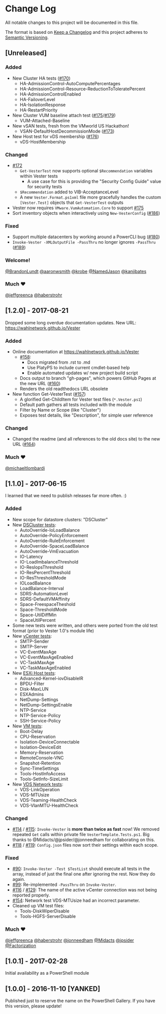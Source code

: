 # Change Log

All notable changes to this project will be documented in this file.

The format is based on [Keep a Changelog](http://keepachangelog.com/)
and this project adheres to [Semantic Versioning](http://semver.org/).



## [Unreleased]

### Added
- New Cluster HA tests ([#170][issue-170])
  - HA-AdmissionControl-AutoComputePercentages
  - HA-AdmissionControl-Resource-ReductionToToleratePercent
  - HA-AdmissionControlEnabled
  - HA-FailoverLevel
  - HA-IsolationResponse
  - HA-RestartPriority
- New Cluster VUM baseline attach test ([#175][issue-175]/[#179][issue-179])
  - VUM-Attached-Baseline
- New vSAN tests, fresh from the VMworld US Hackathon!
  - VSAN-DefaultHostDecommissionMode ([#173][issue-173])
- New Host test for vDS membership ([#176][issue-176])
  - vDS-HostMembership

### Changed
- [#172][issue-172]
  - `Get-VesterTest` now supports optional `$Recommendation` variables within Vester tests
    - A use case for this is providing the "Security Config Guide" value for security tests
  - `$Recommendation` added to VIB-AcceptanceLevel
  - A new `Vester.Format.ps1xml` file more gracefully handles the custom `[Vester.Test]` objects that `Get-VesterTest` outputs
- Vester now requires `VMware.VumAutomation.Core` to support [#175][issue-175]
- Sort inventory objects when interactively using `New-VesterConfig` ([#186][issue-186])

### Fixed
- Support multiple datacenters by working around a PowerCLI bug ([#180][issue-180])
- `Invoke-Vester -XMLOutputFile -PassThru` no longer ignores `-PassThru` ([#189][issue-189])

### Welcome!
[@BrandonLundt](https://github.com/BrandonLundt) [@aaronwsmith](https://github.com/aaronwsmith) [@krobe](https://github.com/krobe) [@NamedJason](https://github.com/NamedJason) [@kanjibates](https://github.com/kanjibates)

### Much ❤
[@jeffgreenca](https://github.com/jeffgreenca) [@haberstrohr](https://github.com/haberstrohr)


## [1.2.0] - 2017-08-21
Dropped some long overdue documentation updates. New URL: https://wahlnetwork.github.io/Vester

### Added
- Online documentation at https://wahlnetwork.github.io/Vester
  - [#158][issue-158]:
    - Docs migrated from .rst to .md
    - Use PlatyPS to include current cmdlet-based help
    - Enable automated updates w/ new project build script
  - Docs output to branch "gh-pages", which powers GitHub Pages at the new URL ([#160][issue-160])
  - Renders the old readthedocs URL obsolete
- New function Get-VesterTest ([#157][issue-157])
  - A glorified Get-ChildItem for Vester test files (`*.Vester.ps1`)
  - Default path gathers all tests included with the module
  - Filter by Name or Scope (like "Cluster")
  - Exposes test details, like "Description", for simple user reference

### Changed
- Changed the readme (and all references to the old docs site) to the new URL ([#164][issue-164])

### Much ❤
[@michaeltlombardi](https://github.com/michaeltlombardi)


## [1.1.0] - 2017-06-15
I learned that we need to publish releases far more often. :)

### Added
- New scope for datastore clusters: "DSCluster"
- New [DSCluster tests](https://github.com/WahlNetwork/Vester/tree/0a8b87807e60606fe3006a65bbb429958a122d34/Vester/Tests/DSCluster):
  - AutoOverride-IoLoadBalance
  - AutoOverride-PolicyEnforcement
  - AutoOverride-RuleEnforcement
  - AutoOverride-SpaceLoadBalance
  - AutoOverride-VmEvacuation
  - IO-Latency
  - IO-LoadImbalanceThreshold
  - IO-ResIopsThreshold
  - IO-ResPercentThreshold
  - IO-ResThresholdMode
  - IOLoadBalance
  - LoadBalance-Interval
  - SDRS-AutomationLevel
  - SDRS-DefaultVMAffinity
  - Space-FreespaceTheshold
  - Space-ThresholdMode
  - Space-UtilDiffMin
  - SpaceUtilPercent
- Some new tests were written, and others were ported from the old test format (prior to Vester 1.0's module life)
- New [vCenter tests](https://github.com/WahlNetwork/Vester/tree/0a8b87807e60606fe3006a65bbb429958a122d34/Vester/Tests/vCenter):
  - SMTP-Sender
  - SMTP-Server
  - VC-EventMaxAge
  - VC-EventMaxAgeEnabled
  - VC-TaskMaxAge
  - VC-TaskMaxAgeEnabled
- New [ESXi Host tests](https://github.com/WahlNetwork/Vester/tree/0a8b87807e60606fe3006a65bbb429958a122d34/Vester/Tests/Host):
  - Advanced-Kernel-iovDisableIR
  - BPDU-Filter
  - Disk-MaxLUN
  - ESXAdmins
  - NetDump-Settings
  - NetDump-SettingsEnable
  - NTP-Service
  - NTP-Service-Policy
  - SSH-Service-Policy
- New [VM tests](https://github.com/WahlNetwork/Vester/tree/0a8b87807e60606fe3006a65bbb429958a122d34/Vester/Tests/VM):
  - Boot-Delay
  - CPU-Reservation
  - Isolation-DeviceConnectable
  - Isolation-DeviceEdit
  - Memory-Reservation
  - RemoteConsole-VNC
  - Snapshot-Retention
  - Sync-TimeSettings
  - Tools-HostInfoAccess
  - Tools-SetInfo-SizeLimit
- New [VDS Network tests](https://github.com/WahlNetwork/Vester/tree/0a8b87807e60606fe3006a65bbb429958a122d34/Vester/Tests/Network):
  - VDS-LinkOperation
  - VDS-MTUsize
  - VDS-Teaming-HealthCheck
  - VDS-VlanMTU-HealthCheck

### Changed
- [#114][issue-114] / [#115][issue-115]: `Invoke-Vester` is **more than twice as fast** now! We removed repeated `Get` calls within private file `VesterTemplate.Tests.ps1`. Big thanks to @Midacts/@jpsider/@jonneedham for collaborating on this.
- [#118][issue-118] / [#119][issue-119]: `Config.json` files now sort their settings within each scope.

### Fixed
- [#90][issue-90]: `Invoke-Vester -Test $TestList` should execute all tests in the array, instead of just the final one after ignoring the rest. Now they do again.
- [#99][issue-99]: Re-implemented `-PassThru` on `Invoke-Vester`.
- [#116][issue-116] / [#129][issue-129]: The name of the active vCenter connection was not being reported properly.
- [#154][issue-154]: Network test VDS-MTUsize had an incorrect parameter.
- Cleaned up VM test files:
  - Tools-DiskWiperDisable
  - Tools-HGFS-ServerDisable

### Much ❤
[@jeffgreenca](https://github.com/jeffgreenca) [@haberstrohr](https://github.com/haberstrohr) [@jonneedham](https://github.com/jonneedham) [@Midacts](https://github.com/Midacts) [@jpsider](https://github.com/jpsider) [@Factorization](https://github.com/Factorization)


## [1.0.1] - 2017-02-28
Initial availability as a PowerShell module


## [1.0.0] - 2016-11-10 [YANKED]
Published just to reserve the name on the PowerShell Gallery. If you have this version, please update!

[issue-90]:  https://github.com/WahlNetwork/Vester/issues/90
[issue-99]:  https://github.com/WahlNetwork/Vester/issues/99
[issue-114]: https://github.com/WahlNetwork/Vester/issues/114
[issue-115]: https://github.com/WahlNetwork/Vester/issues/115
[issue-116]: https://github.com/WahlNetwork/Vester/issues/116
[issue-118]: https://github.com/WahlNetwork/Vester/issues/118
[issue-119]: https://github.com/WahlNetwork/Vester/issues/119
[issue-129]: https://github.com/WahlNetwork/Vester/issues/129
[issue-154]: https://github.com/WahlNetwork/Vester/issues/154
[issue-157]: https://github.com/WahlNetwork/Vester/issues/157
[issue-158]: https://github.com/WahlNetwork/Vester/issues/158
[issue-160]: https://github.com/WahlNetwork/Vester/issues/160
[issue-164]: https://github.com/WahlNetwork/Vester/issues/164
[issue-170]: https://github.com/WahlNetwork/Vester/issues/170
[issue-172]: https://github.com/WahlNetwork/Vester/issues/172
[issue-173]: https://github.com/WahlNetwork/Vester/issues/173
[issue-175]: https://github.com/WahlNetwork/Vester/issues/175
[issue-176]: https://github.com/WahlNetwork/Vester/issues/176
[issue-179]: https://github.com/WahlNetwork/Vester/issues/179
[issue-180]: https://github.com/WahlNetwork/Vester/issues/180
[issue-186]: https://github.com/WahlNetwork/Vester/issues/186
[issue-189]: https://github.com/WahlNetwork/Vester/issues/189
